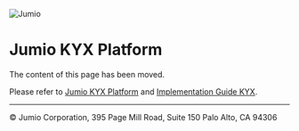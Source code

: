 ![Jumio](/images/Jumio-Main-Banner.png)

# Jumio KYX Platform

The content of this page has been moved.

Please refer to [Jumio KYX Platform](https://jumio.github.io/kyx/) and [Implementation Guide KYX](https://jumio.github.io/kyx/integration-guide.html).


---
&copy; Jumio Corporation, 395 Page Mill Road, Suite 150 Palo Alto, CA 94306
